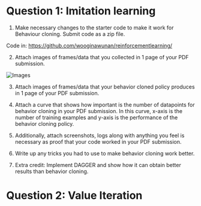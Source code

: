 # Question 1: Imitation learning

1. Make necessary changes to the starter code to make it work for Behaviour cloning. Submit code as a zip file.

Code in: https://github.com/wooginawunan/reinforcementlearning/

2. Attach images of frames/data that you collected in 1 page of your PDF submission.

![Images](https://github.com/wooginawunan/reinforcementlearning/HW2/Q1_2_files/img_1.png)


3. Attach images of frames/data that your behavior cloned policy produces in 1 page of your PDF submission.


4. Attach a curve that shows how important is the number of datapoints for behavior cloning in your PDF submission. In this curve, x-axis is the number of training examples and y-axis is the performance of the behavior cloning policy.


5. Additionally, attach screenshots, logs along with anything you feel is necessary as proof that your code worked in your PDF submission.


6. Write up any tricks you had to use to make behavior cloning work better.


7. Extra credit: Implement DAGGER and show how it can obtain better results than behavior cloning.

# Question 2: Value Iteration

